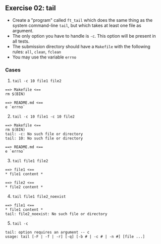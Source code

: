 ## Exercise 02: tail

- Create a "program" called `ft_tail` which does the same thing as the system command-line `tail`, but which takes at least one file as argument.
- The only option you have to handle is `-c`. This option will be present in all tests.
- The submission directory should have a `Makefile` with the following rules: `all`, `clean`, `fclean`
- You may use the variable `errno`


### Cases

1. `tail -c 10 file1 file2`
```
==> Makefile <==
rm $(BIN)

==> README.md <==
e `errno`
```
2. `tail -c 10 file1 -c 10 file2`
```
==> Makefile <==
rm $(BIN)
tail: -c: No such file or directory
tail: 10: No such file or directory

==> README.md <==
e `errno`
```
3. `tail file1 file2`
```
==> file1 <==
* file1 content *

==> file2 <==
* file2 content *
```
4. `tail file1 file2_noexist`
```
==> file1 <==
* file1 content *
tail: file2_noexist: No such file or directory
```
5. `tail -c`
```
tail: option requires an argument -- c
usage: tail [-F | -f | -r] [-q] [-b # | -c # | -n #] [file ...]
```
